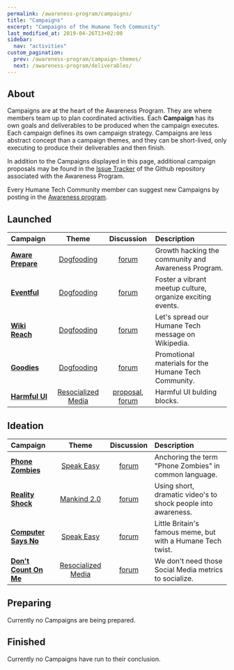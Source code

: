 ```yaml
---
permalink: /awareness-program/campaigns/
title: "Campaigns"
excerpt: "Campaigns of the Humane Tech Community"
last_modified_at: 2019-04-26T13+02:00
sidebar:
  nav: "activities"
custom_pagination:
  prev: /awareness-program/campaign-themes/
  next: /awareness-program/deliverables/
---
```


## About

Campaigns are at the heart of the Awareness Program. They are where members team up to plan coordinated activities. Each **Campaign** has its own goals and deliverables to be produced when the campaign executes. Each campaign defines its own campaign strategy. Campaigns are less abstract concept than a campaign themes, and they can be short-lived, only executing to produce their deliverables and then finish.

In addition to the Campaigns displayed in this page, additional campaign proposals may be found in the [Issue Tracker](https://github.com/humanetech-community/awareness-program/issues?q=is%3Aissue+is%3Aopen+label%3Acampaign-proposal) of the Github repository associated with the Awareness Program.

Every Humane Tech Community member can suggest new Campaigns by posting in the [Awareness program](https://community.humanetech.com/c/awareness-program).

## Launched

| Campaign | Theme | Discussion | Description |
| :--- | :---: | :---: | :--- |
| [**Aware Prepare**](/awareness-program/campaigns/aware-prepare/) | [Dogfooding](/awareness-program/campaign-themes/dogfooding/) | [forum](https://community.humanetech.com/t/2839) | Growth hacking the community and Awareness Program. |
| [**Eventful**](/awareness-program/campaigns/eventful/) | [Dogfooding](/awareness-program/campaign-themes/dogfooding/) | [forum](https://community.humanetech.com/t/3024) | Foster a vibrant meetup culture, organize exciting events. |
| [**Wiki Reach**](/awareness-program/campaigns/wiki-reach/) | [Dogfooding](/awareness-program/campaign-themes/dogfooding/) | [forum](https://community.humanetech.com/t/3114) | Let's spread our Humane Tech message on Wikipedia. |
| [**Goodies**](/awareness-program/campaigns/goodies/) | [Dogfooding](/awareness-program/campaign-themes/dogfooding/) | [forum](https://community.humanetech.com/t/3222) | Promotional materials for the Humane Tech Community. |
| [**Harmful UI**](/awareness-program/campaigns/harmful-ui/) | [Resocialized Media](/awareness-program/campaign-themes/resocialized-media/) | [proposal](https://github.com/humanetech-community/humanetech-community-awareness/issues/67), [forum](https://community.humanetech.com/t/3558/24) | Harmful UI bulding blocks. |


## Ideation

| Campaign | Theme | Discussion | Description |
| :--- | :---: | :---: | :--- |
| [**Phone Zombies**](/awareness-program/campaigns/phone-zombies/) | [Speak Easy](/awareness-program/campaign-themes/speak-easy/) | [forum](https://community.humanetech.com/t/2710) | Anchoring the term "Phone Zombies" in common language. |
| [**Reality Shock**](/awareness-program/campaigns/reality-shock/) | [Mankind 2.0](/awareness-program/campaign-themes/mankind-2.0/) | [forum](https://community.humanetech.com/t/2767) | Using short, dramatic video's to shock people into awareness. |
| [**Computer Says No**](/awareness-program/campaigns/computer-says-no/) | [Speak Easy](/awareness-program/campaign-themes/speak-easy/) | [forum](https://community.humanetech.com/t/2845) | Little Britain's famous meme, but with a Humane Tech twist. |
| [**Don't Count On Me**](/awareness-program/campaigns/dont-count-on-me/) | [Resocialized Media](/awareness-program/campaign-themes/resocialized-media/) | [forum](https://community.humanetech.com/t/3010) | We don't need those Social Media metrics to socialize. |


## Preparing

Currently no Campaigns are being prepared.


## Finished

Currently no Campaigns have run to their conclusion.
